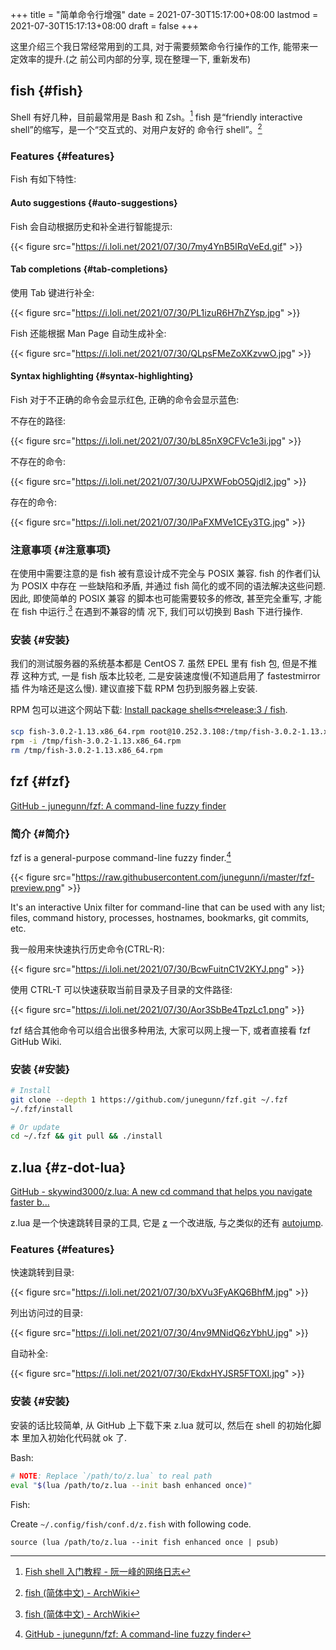 +++
title = "简单命令行增强"
date = 2021-07-30T15:17:00+08:00
lastmod = 2021-07-30T15:17:13+08:00
draft = false
+++

这里介绍三个我日常经常用到的工具, 对于需要频繁命令行操作的工作, 能带来一定效率的提升.(之
前公司内部的分享, 现在整理一下, 重新发布)


## fish {#fish}

Shell 有好几种，目前最常用是 Bash 和 Zsh。[^fn:1] fish 是“friendly
interactive shell”的缩写，是一个“交互式的、对用户友好的 命令行 shell”。[^fn:2]


### Features {#features}

Fish 有如下特性:


#### Auto suggestions {#auto-suggestions}

Fish 会自动根据历史和补全进行智能提示:

{{< figure src="https://i.loli.net/2021/07/30/7my4YnB5IRqVeEd.gif" >}}


#### Tab completions {#tab-completions}

使用 Tab 键进行补全:

{{< figure src="https://i.loli.net/2021/07/30/PL1izuR6H7hZYsp.jpg" >}}

Fish 还能根据 Man Page 自动生成补全:

{{< figure src="https://i.loli.net/2021/07/30/QLpsFMeZoXKzvwO.jpg" >}}


#### Syntax highlighting {#syntax-highlighting}

Fish 对于不正确的命令会显示红色, 正确的命令会显示蓝色:

不存在的路径:

{{< figure src="https://i.loli.net/2021/07/30/bL85nX9CFVc1e3i.jpg" >}}

不存在的命令:

{{< figure src="https://i.loli.net/2021/07/30/UJPXWFobO5Qjdl2.jpg" >}}

存在的命令:

{{< figure src="https://i.loli.net/2021/07/30/lPaFXMVe1CEy3TG.jpg" >}}


### 注意事项 {#注意事项}

在使用中需要注意的是 fish 被有意设计成不完全与 POSIX 兼容. fish 的作者们认为 POSIX 中存在
一些缺陷和矛盾, 并通过 fish 简化的或不同的语法解决这些问题. 因此, 即使简单的 POSIX 兼容
的脚本也可能需要较多的修改, 甚至完全重写, 才能在 fish 中运行.[^fn:2] 在遇到不兼容的情
况下, 我们可以切换到 Bash 下进行操作.


### 安装 {#安装}

我们的测试服务器的系统基本都是 CentOS 7. 虽然 EPEL 里有 fish 包, 但是不推荐
这种方式, 一是 fish 版本比较老, 二是安装速度慢(不知道启用了 fastestmirror 插
件为啥还是这么慢). 建议直接下载 RPM 包扔到服务器上安装.

RPM 包可以进这个网站下载: [Install package shells:fish:release:3 / fish](https://software.opensuse.org/download.html?project=shells:fish:release:3&package=fish).

```bash
scp fish-3.0.2-1.13.x86_64.rpm root@10.252.3.108:/tmp/fish-3.0.2-1.13.x86_64.rpm
rpm -i /tmp/fish-3.0.2-1.13.x86_64.rpm
rm /tmp/fish-3.0.2-1.13.x86_64.rpm
```


## fzf {#fzf}

[GitHub - junegunn/fzf: A command-line fuzzy finder](https://github.com/junegunn/fzf)


### 简介 {#简介}

fzf is a general-purpose command-line fuzzy finder.[^fn:3]

{{< figure src="https://raw.githubusercontent.com/junegunn/i/master/fzf-preview.png" >}}

It's an interactive Unix filter for command-line that can be used with any
list; files, command history, processes, hostnames, bookmarks, git commits,
etc.

我一般用来快速执行历史命令(CTRL-R):

{{< figure src="https://i.loli.net/2021/07/30/BcwFuitnC1V2KYJ.png" >}}

使用 CTRL-T 可以快速获取当前目录及子目录的文件路径:

{{< figure src="https://i.loli.net/2021/07/30/Aor3SbBe4TpzLc1.png" >}}

fzf 结合其他命令可以组合出很多种用法, 大家可以网上搜一下, 或者直接看 fzf GitHub Wiki.


### 安装 {#安装}

```bash
# Install
git clone --depth 1 https://github.com/junegunn/fzf.git ~/.fzf
~/.fzf/install

# Or update
cd ~/.fzf && git pull && ./install
```


## z.lua {#z-dot-lua}

[GitHub - skywind3000/z.lua: A new cd command that helps you navigate faster b...](https://github.com/skywind3000/z.lua)

z.lua 是一个快速跳转目录的工具, 它是 [z](https://github.com/rupa/z) 一个改进版, 与之类似的还有 [autojump](https://github.com/wting/autojump).


### Features {#features}

快速跳转到目录:

{{< figure src="https://i.loli.net/2021/07/30/bXVu3FyAKQ6BhfM.jpg" >}}

列出访问过的目录:

{{< figure src="https://i.loli.net/2021/07/30/4nv9MNidQ6zYbhU.jpg" >}}

自动补全:

{{< figure src="https://i.loli.net/2021/07/30/EkdxHYJSR5FTOXI.jpg" >}}


### 安装 {#安装}

安装的话比较简单, 从 GitHub 上下载下来 z.lua 就可以, 然后在 shell 的初始化脚本
里加入初始化代码就 ok 了.

Bash:

```bash
# NOTE: Replace `/path/to/z.lua` to real path
eval "$(lua /path/to/z.lua --init bash enhanced once)"
```

Fish:

Create `~/.config/fish/conf.d/z.fish` with following code.

```shell
source (lua /path/to/z.lua --init fish enhanced once | psub)
```

[^fn:1]: [Fish shell 入门教程 - 阮一峰的网络日志](http://www.ruanyifeng.com/blog/2017/05/fish%5Fshell.html)
[^fn:2]: [fish (简体中文) - ArchWiki](https://wiki.archlinux.org/index.php/Fish%5F(%E7%AE%80%E4%BD%93%E4%B8%AD%E6%96%87))
[^fn:3]: [GitHub - junegunn/fzf: A command-line fuzzy finder](https://github.com/junegunn/fzf)
